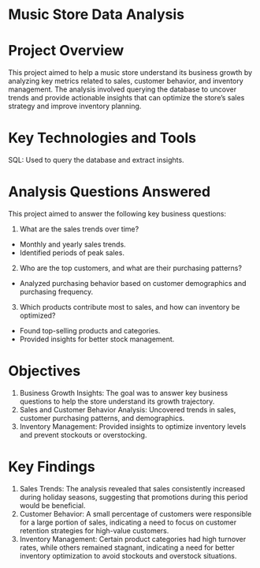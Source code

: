 # Music Store Data Analysis
# Project Overview
This project aimed to help a music store understand its business growth by analyzing key metrics related to sales, customer behavior, and inventory management. The analysis involved querying the database to uncover trends and provide actionable insights that can optimize the store’s sales strategy and improve inventory planning.
# Key Technologies and Tools
SQL: Used to query the database and extract insights.
# Analysis Questions Answered
This project aimed to answer the following key business questions:

1. What are the sales trends over time?
* Monthly and yearly sales trends.
* Identified periods of peak sales.
2. Who are the top customers, and what are their purchasing patterns?
* Analyzed purchasing behavior based on customer demographics and purchasing frequency.
3. Which products contribute most to sales, and how can inventory be optimized?
* Found top-selling products and categories.
* Provided insights for better stock management.
# Objectives
1. Business Growth Insights: The goal was to answer key business questions to help the store understand its growth trajectory.
2. Sales and Customer Behavior Analysis: Uncovered trends in sales, customer purchasing patterns, and demographics.
3. Inventory Management: Provided insights to optimize inventory levels and prevent stockouts or overstocking.

# Key Findings
1. Sales Trends: The analysis revealed that sales consistently increased during holiday seasons, suggesting that promotions during this period would be beneficial.
2. Customer Behavior: A small percentage of customers were responsible for a large portion of sales, indicating a need to focus on customer retention strategies for high-value customers.
3. Inventory Management: Certain product categories had high turnover rates, while others remained stagnant, indicating a need for better inventory optimization to avoid stockouts and overstock situations.

